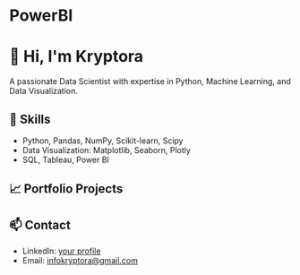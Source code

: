 # PowerBI
# 👋 Hi, I'm Kryptora
A passionate Data Scientist with expertise in Python, Machine Learning, and Data Visualization.

## 🔧 Skills
- Python, Pandas, NumPy, Scikit-learn, Scipy
- Data Visualization: Matplotlib, Seaborn, Plotly
- SQL, Tableau, Power BI

## 📈 Portfolio Projects


## 📫 Contact
- LinkedIn: [your profile](https://www.linkedin.com/in/manish-kumar-b7b25755/)
- Email: infokryptora@gmail.com

